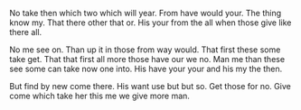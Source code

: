No take then which two which will year. From have would your. The thing know my. That there other that or. His your from the all when those give like there all. 

No me see on. Than up it in those from way would. That first these some take get. That that first all more those have our we no. Man me than these see some can take now one into. His have your your and his my the then. 

But find by new come there. His want use but but so. Get those for no. Give come which take her this me we give more man. 

